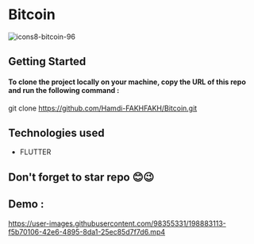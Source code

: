 # Bitcoin
![icons8-bitcoin-96](https://user-images.githubusercontent.com/98355331/198851458-c89f1d56-8132-49ce-9b49-577f359a28f6.png)


## Getting Started
#### To clone the project locally on your machine, copy the URL of this repo and run the following command :
git clone https://github.com/Hamdi-FAKHFAKH/Bitcoin.git
## Technologies used
* FLUTTER
## Don't forget to star repo 😊😉
## Demo : 

https://user-images.githubusercontent.com/98355331/198883113-f5b70106-42e6-4895-8da1-25ec85d7f7d6.mp4









